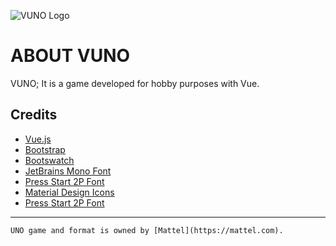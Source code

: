![VUNO Logo](https://raw.githubusercontent.com/KalipsoCollective/VUNO/main/src/assets/logo.svg "VUNO Logo")

# ABOUT VUNO

VUNO; It is a game developed for hobby purposes with Vue.

## Credits

- [Vue.js](https://vuejs.org/)
- [Bootstrap](https://getbootstrap.com/)
- [Bootswatch](https://bootswatch.com/)
- [JetBrains Mono Font](https://fonts.google.com/specimen/JetBrains+Mono)
- [Press Start 2P Font](https://fonts.google.com/specimen/Press+Start+2P)
- [Material Design Icons](https://materialdesignicons.com/)
- [Press Start 2P Font](https://fonts.google.com/specimen/Press+Start+2P)

---

`UNO game and format is owned by [Mattel](https://mattel.com).`
